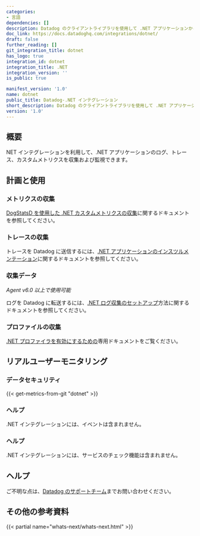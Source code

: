 ```yaml
---
categories:
- 言語
dependencies: []
description: Datadog のクライアントライブラリを使用して .NET アプリケーションからランタイムメトリクスを送信。
doc_link: https://docs.datadoghq.com/integrations/dotnet/
draft: false
further_reading: []
git_integration_title: dotnet
has_logo: true
integration_id: dotnet
integration_title: .NET
integration_version: ''
is_public: true

manifest_version: '1.0'
name: dotnet
public_title: Datadog-.NET インテグレーション
short_description: Datadog のクライアントライブラリを使用して .NET アプリケーションからランタイムメトリクスを送信。
version: '1.0'
---
```


<!--  SOURCED FROM https://github.com/DataDog/dogweb -->
## 概要

NET インテグレーションを利用して、.NET アプリケーションのログ、トレース、カスタムメトリクスを収集および監視できます。

## 計画と使用

### メトリクスの収集

[DogStatsD を使用した .NET カスタムメトリクスの収集][1]に関するドキュメントを参照してください。

### トレースの収集

トレースを Datadog に送信するには、[.NET アプリケーションのインスツルメンテーション][2]に関するドキュメントを参照してください。

### 収集データ

_Agent v6.0 以上で使用可能_

ログを Datadog に転送するには、[.NET ログ収集のセットアップ][3]方法に関するドキュメントを参照してください。

### プロファイルの収集

[.NET プロファイラを有効にするための][4]専用ドキュメントをご覧ください。

## リアルユーザーモニタリング

### データセキュリティ
{{< get-metrics-from-git "dotnet" >}}


### ヘルプ

.NET インテグレーションには、イベントは含まれません。

### ヘルプ

.NET インテグレーションには、サービスのチェック機能は含まれません。

## ヘルプ

ご不明な点は、[Datadog のサポートチーム][5]までお問い合わせください。

## その他の参考資料

{{< partial name="whats-next/whats-next.html" >}}

[1]: https://docs.datadoghq.com/ja/developers/dogstatsd/?tab=net
[2]: https://docs.datadoghq.com/ja/tracing/setup/dotnet/
[3]: https://docs.datadoghq.com/ja/logs/log_collection/csharp/
[4]: https://docs.datadoghq.com/ja/profiler/enabling/dotnet/
[5]: https://docs.datadoghq.com/ja/help/
